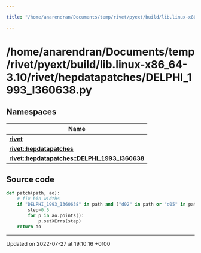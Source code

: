 ```yaml
---

title: "/home/anarendran/Documents/temp/rivet/pyext/build/lib.linux-x86_64-3.10/rivet/hepdatapatches/DELPHI_1993_I360638.py"

---
```


# /home/anarendran/Documents/temp/rivet/pyext/build/lib.linux-x86_64-3.10/rivet/hepdatapatches/DELPHI_1993_I360638.py



## Namespaces

| Name           |
| -------------- |
| **[rivet](http://example.org/namespaces/namespacerivet/)**  |
| **[rivet::hepdatapatches](http://example.org/namespaces/namespacerivet_1_1hepdatapatches/)**  |
| **[rivet::hepdatapatches::DELPHI_1993_I360638](http://example.org/namespaces/namespacerivet_1_1hepdatapatches_1_1delphi__1993__i360638/)**  |




## Source code

```python
def patch(path, ao):
    # fix bin widths
    if "DELPHI_1993_I360638" in path and ("d02" in path or "d05" in path or "d06" in path):
        step=0.5
        for p in ao.points():
            p.setXErrs(step)
    return ao
```


-------------------------------

Updated on 2022-07-27 at 19:10:16 +0100
